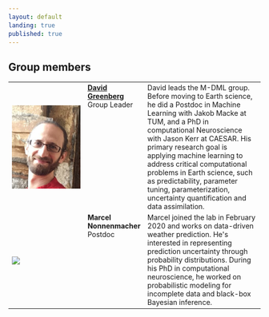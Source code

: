 ```yaml
---
layout: default
landing: true
published: true
---
```


## Group members
 <table style="width:100%">
   <colgroup>
    <col style="width:30%">
    <col style="width:20%">    
    <col>
  </colgroup>
  <tr>
    <td style="vertical-align:middle"><img align="center" src="david.png" style="margin: 0px 0px 0px 0px"></td>
    <td style="vertical-align:top"><strong><a href="mailto:david.greenberg@hzg.de">David Greenberg</a></strong><br/>
    Group Leader</td>
    <td style="vertical-align:top">David leads the M-DML group. Before moving to Earth science, he did a Postdoc in Machine Learning with Jakob Macke at TUM, and a PhD in computational Neuroscience with Jason Kerr at CAESAR.
    His primary research goal is applying machine learning to address critical computational problems in Earth science, such as predictability, parameter tuning, parameterization, uncertainty quantification and data assimilation. 
    </td>
  </tr>
  <tr>
    <td style="vertical-align:middle"><img align="center" src="marcel.png" style="margin: 0px 0px 0px 0px"></td>
    <td style="vertical-align:top"><strong>Marcel Nonnenmacher</strong><br/>
    Postdoc</td>
    <td style="vertical-align:top">Marcel joined the lab in February 2020 and works on data-driven weather prediction. He's interested in representing prediction uncertainty through probability distributions. During his PhD in computational neuroscience, he worked on probabilistic modeling for incomplete data and black-box Bayesian inference.</td>
  </tr>
</table> 